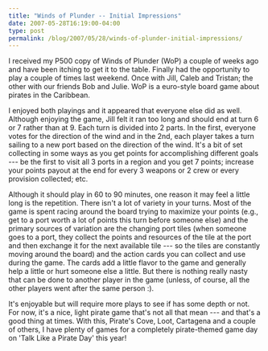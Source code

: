 ```yaml
---
title: "Winds of Plunder -- Initial Impressions"
date: 2007-05-28T16:19:00-04:00
type: post
permalink: /blog/2007/05/28/winds-of-plunder-initial-impressions/
---
```

I received my P500 copy of Winds of Plunder (WoP) a couple of weeks ago and have been itching to get it to the table. Finally had the opportunity to play a couple of times last weekend. Once with Jill, Caleb and Tristan; the other with our friends Bob and Julie. WoP is a euro-style board game about pirates in the Caribbean.

I enjoyed both playings and it appeared that everyone else did as well. Although enjoying the game, Jill felt it ran too long and should end at turn 6 or 7 rather than at 9. Each turn is divided into 2 parts. In the first, everyone votes for the direction of the wind and in the 2nd, each player takes a turn sailing to a new port based on the direction of the wind. It's a bit of set collecting in some ways as you get points for accomplishing different goals --- be the first to visit all 3 ports in a region and you get 7 points; increase your points payout at the end for every 3 weapons or 2 crew or every provision collected; etc.

Although it should play in 60 to 90 minutes, one reason it may feel a little long is the repetition. There isn't a lot of variety in your turns. Most of the game is spent racing around the board trying to maximize your points (e.g., get to a port worth a lot of points this turn before someone else) and the primary sources of variation are the changing port tiles (when someone goes to a port, they collect the points and resources of the tile at the port and then exchange it for the next available tile --- so the tiles are constantly moving around the board) and the action cards you can collect and use during the game. The cards add a little flavor to the game and generally help a little or hurt someone else a little. But there is nothing really nasty that can be done to another player in the game (unless, of course, all the other players went after the same person :).

It's enjoyable but will require more plays to see if has some depth or not. For now, it's a nice, light pirate game that's not all that mean --- and that's a good thing at times. With this, Pirate's Cove, Loot, Cartagena and a couple of others, I have plenty of games for a completely pirate-themed game day on 'Talk Like a Pirate Day' this year!